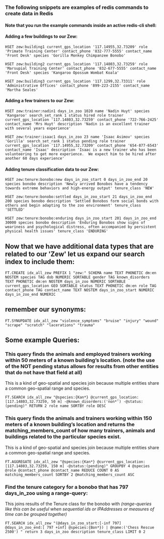 ### The following snippets are examples of redis commands to create data in Redis
#### Note that you run the example commands inside an active redis-cli shell:

#### Adding a few buildings to our Zew:
``` 
HSET zew:building1 current_gps_location '117.14955,32.73209' role 'Primate Training Center' contact_phone '832-777-5555' contact_name 'Front Desk' species 'Gorilla Monkey Chimpanzee Bonobo'
```
```
HSET zew:building2 current_gps_location '117.14803,32.73259' role 'Marsupial Training Center' contact_phone '832-677-5555' contact_name 'Front Desk' species 'Kangaroo Opossum Wombat Koala'
```
```
HSET zew:building3 current_gps_location '117.1299,32.73311' role 'Administrative Offices' contact_phone '899-223-2155' contact_name 'Martha Seales'
```

#### Adding a few trainers to our Zew:

```
HSET zew:trainer:nadin1 days_in_zoo 1020 name 'Nadin Huyt' species 'Kangaroo' search_set_rank 1 status hired role trainer current_gps_location '117.14803,32.73259' contact_phone '722-766-2425' contact_name 'Mrs Huyt' description 'Nadin is an excellent trainer with several years experience'
```

```
HSET zew:trainer:isaac1 days_in_zoo 23 name 'Isaac Asimov' species 'Gorilla' search_set_rank 1 status pending role trainer current_gps_location '117.14955,32.73209' contact_phone '654-877-6543' contact_name 'Isaac' description 'Isaac is a new trainer who has been volunteering to get more experience.  We expect him to be hired after another 60 days experience'
```

#### Adding tenure classification data to our Zew:

```
HSET zew:tenure:bonobo:new days_in_zoo_start 0 days_in_zoo_end 20 species bonobo description 'Newly arrived Bonobos have a tendency towards extreme behaviors and high-energy output' tenure_class 'NEW'
```

```
HSET zew:tenure:bonobo:settled days_in_zoo_start 21 days_in_zoo_end 200 species bonobo description 'Settled Bonobos form social bonds with others and begin adapting to the zoo environment' tenure_class 'SETTLED'
```

```
HSET zew:tenure:bonobo:enduring days_in_zoo_start 201 days_in_zoo_end 30000 species bonobo description 'Enduring Bonobos show signs of weariness and psychological distress, often accompanied by persistent physical health issues' tenure_class 'ENDURING'
```

## Now that we have additional data types that are related to our 'Zew' let us expand our search index to include them:
``` 
FT.CREATE idx_all_zew PREFIX 1 "zew:" SCHEMA name TEXT PHONETIC dm:en NOSTEM species TAG dob NUMERIC SORTABLE gender TAG known_disorders TEXT PHONETIC dm:en NOSTEM days_in_zoo NUMERIC SORTABLE current_gps_location GEO SORTABLE status TEXT PHONETIC dm:en role TAG contact_phone TAG contact_name TEXT NOSTEM days_in_zoo_start NUMERIC days_in_zoo_end NUMERIC
```

## remember our synonyms:

```
FT.SYNUPDATE idx_all_zew "violence_symptoms" "bruise" "injury" "wound" "scrape" "scratch" "lacerations" "trauma"
```

## Some example Queries:

### This query finds the animals and employed trainers working within 50 meters of a known building’s location.  (note the use of the NOT pending status allows for results from other entities that do not have that field at all)

This is a kind of geo-spatial and species join because multiple entities share a common geo-spatial range and species. 
```
FT.SEARCH idx_all_zew "@species:{Kan*} @current_gps_location:[117.14803,32.73259, 50 m] -@known_disorders:('non*') -@status:(pending)" RETURN 2 role name SORTBY role DESC
```

### This query finds the animals and trainers working within 150 meters of a known building’s location and returns the matching_members_count of how many trainers, animals and buildings related to the particular species exist.

This is a kind of geo-spatial and species join because multiple entities share a common geo-spatial range and species.
``` 
FT.AGGREGATE idx_all_zew "@species:{Kan*} @current_gps_location:[117.14803,32.73259, 150 m] -@status:(pending)" GROUPBY 4 @species @role @contact_phone @contact_name REDUCE COUNT 0 AS matching_members_count SORTBY 2 @matching_members_count ASC
```

### Find the tenure category for a bonobo that has 797 days_in_zoo using a range-query: 
This joins results of the Tenure class for the bonobo with 
<em>(range-queries like this can be useful when sequential ids or IPAddresses or measures of time can be grouped together)</em>
```
FT.SEARCH idx_all_zew "(@days_in_zoo_start:[-inf 797] @days_in_zoo_end:[ 797 +inf] @species:{Bon*}) | @name:('Chess Rescue 2500') " return 3 days_in_zoo description tenure_class LIMIT 0 2
```
